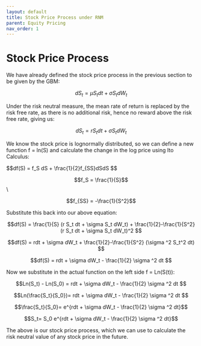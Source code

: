```yaml
---
layout: default
title: Stock Price Process under RNM
parent: Equity Pricing
nav_order: 1
---
```

# Stock Price Process
We have already defined the stock price process in the previous section to be given by the GBM:

$$dS_t = \mu S_t dt + \sigma S_t dW_t$$

Under the risk neutral measure, the mean rate of return is replaced by the risk free rate, as there is no additional risk, hence no reward above the risk free rate, giving us:

$$dS_t = r S_t dt + \sigma S_t dW_t$$

We know the stock price is lognormally distributed, so we can define a new function f = ln(S) and calculate the change in the log price using Ito Calculus:
<div class="code-example" markdown="1">
$$df(S) = f_S dS + \frac{1}{2}f_{SS}dSdS $$

$$f_S = \frac{1}{S}$$\

$$f_{SS} = -\frac{1}{S^2}$$

Substitute this back into our above equation:

$$df(S) = \frac{1}{S} (r S_t dt + \sigma S_t dW_t) + \frac{1}{2}-\frac{1}{S^2} (r S_t dt + \sigma S_t dW_t)^2 $$

$$df(S) = rdt + \sigma dW_t + \frac{1}{2}-\frac{1}{S^2} (\sigma ^2 S_t^2 dt) $$

$$df(S) = rdt + \sigma dW_t - \frac{1}{2} \sigma ^2 dt $$

Now we substitute in the actual function on the left side f = Ln(S(t)):

$$Ln(S_t) - Ln(S_0) = rdt + \sigma dW_t - \frac{1}{2} \sigma ^2 dt $$

$$Ln(\frac{S_t}{S_0})= rdt + \sigma dW_t - \frac{1}{2} \sigma ^2 dt $$

$$\frac{S_t}{S_0}= e^{rdt + \sigma dW_t - \frac{1}{2} \sigma ^2 dt}$$

$$S_t= S_0 e^{rdt + \sigma dW_t - \frac{1}{2} \sigma ^2 dt}$$
</div>

The above is our stock price process, which we can use to calculate the risk neutral value of any stock price in the future. 
